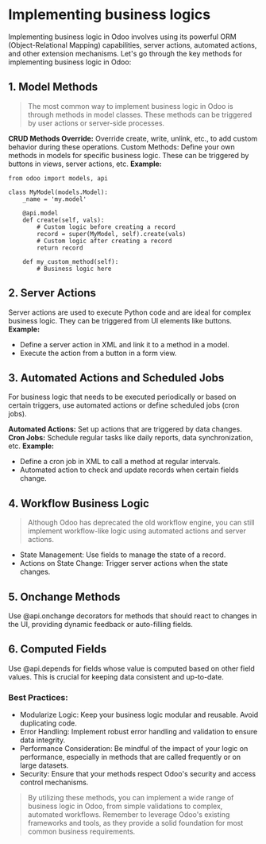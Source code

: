 # Implementing business logics 
Implementing business logic in Odoo involves using its powerful ORM (Object-Relational Mapping) capabilities, server actions, automated actions, and other extension mechanisms. Let's go through the key methods for implementing business logic in Odoo:

## 1. Model Methods
> The most common way to implement business logic in Odoo is through methods in model classes. These methods can be triggered by user actions or server-side processes.

**CRUD Methods Override:** Override create, write, unlink, etc., to add custom behavior during these operations.
Custom Methods: Define your own methods in models for specific business logic. These can be triggered by buttons in views, server actions, etc.
**Example:**
```
from odoo import models, api

class MyModel(models.Model):
    _name = 'my.model'

    @api.model
    def create(self, vals):
        # Custom logic before creating a record
        record = super(MyModel, self).create(vals)
        # Custom logic after creating a record
        return record

    def my_custom_method(self):
        # Business logic here
```
## 2. Server Actions
Server actions are used to execute Python code and are ideal for complex business logic. They can be triggered from UI elements like buttons.
**Example:**
- Define a server action in XML and link it to a method in a model.
- Execute the action from a button in a form view.
## 3. Automated Actions and Scheduled Jobs
For business logic that needs to be executed periodically or based on certain triggers, use automated actions or define scheduled jobs (cron jobs).

**Automated Actions:** Set up actions that are triggered by data changes.
**Cron Jobs:** Schedule regular tasks like daily reports, data synchronization, etc.
**Example:**
- Define a cron job in XML to call a method at regular intervals.
- Automated action to check and update records when certain fields change.
## 4. Workflow Business Logic
> Although Odoo has deprecated the old workflow engine, you can still implement workflow-like logic using automated actions and server actions.
- State Management: Use fields to manage the state of a record.
- Actions on State Change: Trigger server actions when the state changes.

## 5. Onchange Methods
Use @api.onchange decorators for methods that should react to changes in the UI, providing dynamic feedback or auto-filling fields.

## 6. Computed Fields
Use @api.depends for fields whose value is computed based on other field values. This is crucial for keeping data consistent and up-to-date.

### Best Practices:
- Modularize Logic: Keep your business logic modular and reusable. Avoid duplicating code.
- Error Handling: Implement robust error handling and validation to ensure data integrity.
- Performance Consideration: Be mindful of the impact of your logic on performance, especially in methods that are called frequently or on large datasets.
- Security: Ensure that your methods respect Odoo's security and access control mechanisms.
> By utilizing these methods, you can implement a wide range of business logic in Odoo, from simple validations to complex, automated workflows. Remember to leverage Odoo's existing frameworks and tools, as they provide a solid foundation for most common business requirements.
